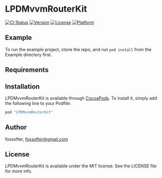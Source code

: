 # LPDMvvmRouterKit

[![CI Status](http://img.shields.io/travis/LPD-iOS/LPDMvvmRouterKit.svg?style=flat)](https://travis-ci.org/LPD-iOS/LPDMvvmRouterKit)
[![Version](https://img.shields.io/cocoapods/v/LPDMvvmRouterKit.svg?style=flat)](http://cocoapods.org/pods/LPDMvvmRouterKit)
[![License](https://img.shields.io/cocoapods/l/LPDMvvmRouterKit.svg?style=flat)](http://cocoapods.org/pods/LPDMvvmRouterKit)
[![Platform](https://img.shields.io/cocoapods/p/LPDMvvmRouterKit.svg?style=flat)](http://cocoapods.org/pods/LPDMvvmRouterKit)

## Example

To run the example project, clone the repo, and run `pod install` from the Example directory first.

## Requirements

## Installation

LPDMvvmRouterKit is available through [CocoaPods](http://cocoapods.org). To install
it, simply add the following line to your Podfile:

```ruby
pod "LPDMvvmRouterKit"
```

## Author

foxsofter, foxsofter@gmail.com

## License

LPDMvvmRouterKit is available under the MIT license. See the LICENSE file for more info.

